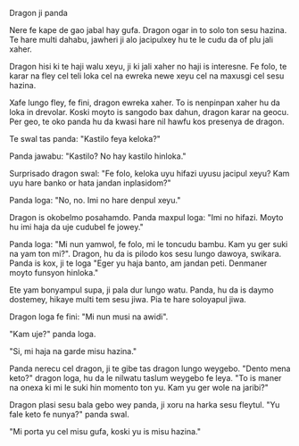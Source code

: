 Dragon ji panda

Nere fe kape de gao jabal hay gufa.
Dragon ogar in to solo ton sesu hazina.
Te hare multi dahabu, jawheri ji alo jacipulxey hu te le cudu da of plu jali xaher.

Dragon hisi ki te haji walu xeyu, ji ki jali xaher no haji is interesne.
Fe folo, te karar na fley cel teli loka cel na ewreka newe xeyu cel na maxusgi cel sesu hazina.

Xafe lungo fley, fe fini, dragon ewreka xaher.
To is nenpinpan xaher hu da loka in drevolar.
Koski moyto is sangodo bax dahun, dragon karar na geocu.
Per geo, te oko panda hu da kwasi hare nil hawfu kos presenya de dragon.

Te swal tas panda: "Kastilo feya keloka?"

Panda jawabu: "Kastilo? No hay kastilo hinloka."

Surprisado dragon swal: "Fe folo, keloka uyu hifazi uyusu jacipul xeyu? Kam uyu hare banko or hata jandan inplasidom?"

Panda loga: "No, no. Imi no hare denpul xeyu."

Dragon is okobelmo posahamdo.
Panda maxpul loga: "Imi no hifazi. Moyto hu imi haja da uje cudubel fe jowey."

Panda loga: "Mi nun yamwol, fe folo, mi le toncudu bambu. Kam yu ger suki na yam ton mi?".
Dragon, hu da is pilodo kos sesu lungo dawoya, swikara.
Panda is kox, ji te loga "Eger yu haja banto, am jandan peti. Denmaner moyto funsyon hinloka."

Ete yam bonyampul supa, ji pala dur lungo watu.
Panda, hu da is daymo dostemey, hikaye multi tem sesu jiwa.
Pia te hare soloyapul jiwa.

Dragon loga fe fini: "Mi nun musi na awidi".

"Kam uje?" panda loga.

"Si, mi haja na garde misu hazina."

Panda nerecu cel dragon, ji te gibe tas dragon lungo weygebo.
"Dento mena keto?" dragon loga, hu da le nilwatu taslum weygebo fe leya.
"To is maner na onexa ki mi le suki hin momento ton yu. Kam yu ger wole na jaribi?"

Dragon plasi sesu bala gebo wey panda, ji xoru na harka sesu fleytul.
"Yu fale keto fe nunya?" panda swal.

"Mi porta yu cel misu gufa, koski yu is misu hazina."